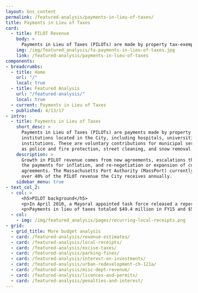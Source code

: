 ```yaml
---
layout: bos_content
permalink: /featured-analysis/payments-in-lieu-of-taxes/
title: Payments in Lieu of Taxes
card:
  - title: PILOT Revenue
    body: >
      Payments in Lieu of Taxes (PILOTs) are made by property tax-exempt institutions located in the City.
    img: /img/featured_analysis/fa-payments-in-lieu-of-taxes.jpg
    link: /featured-analysis/payments-in-lieu-of-taxes
components:
- breadcrumbs:
  - title: Home
    url: "/"
    local: true
  - title: Featured Analysis
    url: "/featured-analysis/"
    local: true
  - current: Payments in Lieu of Taxes
  - published: 4/13/17
- intro:
  - title: Payments in Lieu of Taxes
    short_desc: >
      Payments in Lieu of Taxes (PILOTs) are payments made by property tax-exempt 
      institutions located in the City, including hospitals, universities, and cultural 
      institutions. These are voluntary contributions for municipal services such 
      as police and fire protection, street cleaning, and snow removal.
    description: >
      Growth in PILOT revenue comes from new agreements, escalations that adjust 
      the payments for inflation, and re-negotiation or expansion of current 
      agreements. The Massachusetts Port Authority (MassPort) currently provides 
      over 40% of the PILOT revenue the City receives annually.
    sidebar_menu: true    
- text_col_2:
  - col: >
      <h5>PILOT background</h5>
      <p>In April 2010, a Mayoral appointed task force released a report suggesting more standardization of PILOT agreements. Specifically, each agreement should represent, in cash or in-kind, 25% of the amount of tax that would be due if properties were not tax exempt. This type of change would generate more revenue than what is currently collected while providing some equity across paying institutions. <blockquote>New agreements under this framework were adopted in FY12 and that year includes the first installment of a five-year phase-in period to the new amounts. FY17 is the first year after that phase-in period.</blockquote></p>
      <p>Payments in lieu of taxes totaled $49.4 million in FY15 and $51.2 million in FY16. The City expects this revenue source to exceed the $44.5 million budgeted for FY17 and estimates $45.0 million in FY18.
  - col:
    - img: /img/featured_analysis/pages/recurring-local-receipts.png
- grid:
  - grid_title: More budget analysis
  - card: /featured-analysis/revenue-estimates/
  - card: /featured-analysis/local-receipts/
  - card: /featured-analysis/excise-taxes/
  - card: /featured-analysis/parking-fines/
  - card: /featured-analysis/interest-on-investments/
  - card: /featured-analysis/urban-redevelopment-ch-121a/
  - card: /featured-analysis/misc-dept-revenue/
  - card: /featured-analysis/licences-and-permits/
  - card: /featured-analysis/penalties-and-interest/
---
```

